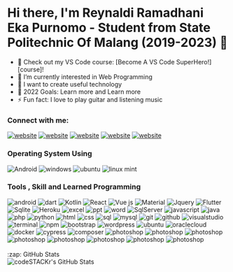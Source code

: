 # Hi there, I'm Reynaldi Ramadhani Eka Purnomo - Student from State Politechnic Of Malang (2019-2023) 👋 

- 🔭 Check out my VS Code course: [Become A VS Code SuperHero!][course]!
- 🌱 I’m currently interested in Web Programming
- 👯 I want to create useful technology
- 🥅 2022 Goals: Learn more and Learn more
- ⚡ Fun fact: I love to play guitar and listening music

### Connect with me:

[![website](https://img.shields.io/badge/WhatsApp-25D366?style=for-the-badge&logo=whatsapp&logoColor=white)](https://api.whatsapp.com/send?phone=085745785615)
[![website](https://img.shields.io/badge/Instagram-E4405F?style=for-the-badge&logo=instagram&logoColor=white)](https://instagram.com/reynld_r)
[![website](https://img.shields.io/badge/Telegram-2CA5E0?style=for-the-badge&logo=telegram&logoColor=white)](https://t.me/Reynaldi1912)
[![website](https://img.shields.io/badge/LinkedIn-0077B5?style=for-the-badge&logo=linkedin&logoColor=white)](https://linkedin.com/in/reynaldi-ramadhani-77a6211a3)
[![website](https://img.shields.io/badge/Facebook-1877F2?style=for-the-badge&logo=facebook&logoColor=white)](https://web.facebook.com/reynaldi.r.purnomo/)


### Operating System Using
<div align="left">
 <img src="https://img.shields.io/badge/Android-3DDC84?style=for-the-badge&logo=android&logoColor=white" alt="Android" />
 <img src="https://img.shields.io/badge/Windows-0078D6?style=for-the-badge&logo=windows&logoColor=white" alt="windows" />
 <img src="https://img.shields.io/badge/Ubuntu-E95420?style=for-the-badge&logo=ubuntu&logoColor=white" alt="ubuntu" />
 <img src="https://img.shields.io/badge/Linux_Mint-87CF3E?style=for-the-badge&logo=linux-mint&logoColor=white" alt="linux mint" />

  
### Tools , Skill and Learned Programming 
 <img src="https://img.shields.io/badge/Android-3DDC84?style=for-the-badge&logo=android&logoColor=white" alt="android" />
 <img src="https://img.shields.io/badge/Dart-0175C2?style=for-the-badge&logo=dart&logoColor=white" alt="dart" />
 <img src="https://img.shields.io/badge/Kotlin-0095D5?&style=for-the-badge&logo=kotlin&logoColor=white" alt="Kotlin" />
 <img src="https://img.shields.io/badge/React-20232A?style=for-the-badge&logo=react&logoColor=61DAFB" alt="React" />
 <img src="https://img.shields.io/badge/Vue.js-35495E?style=for-the-badge&logo=vue.js&logoColor=4FC08D" alt="Vue js" />
 <img src="https://img.shields.io/badge/Material--UI-0081CB?style=for-the-badge&logo=material-ui&logoColor=white" alt="Material" />
 <img src="https://img.shields.io/badge/jQuery-0769AD?style=for-the-badge&logo=jquery&logoColor=white" alt="Jquery" />
 <img src="https://img.shields.io/badge/Flutter-02569B?style=for-the-badge&logo=flutter&logoColor=white" alt="Flutter" />
 <img src="https://img.shields.io/badge/SQLite-07405E?style=for-the-badge&logo=sqlite&logoColor=white" alt="Sqlite" />
 <img src="https://img.shields.io/badge/Heroku-430098?style=for-the-badge&logo=heroku&logoColor=white" alt="Heroku" />
 <img src="https://img.shields.io/badge/Microsoft_Excel-217346?style=for-the-badge&logo=microsoft-excel&logoColor=white" alt="excel" />
 <img src="https://img.shields.io/badge/Microsoft_PowerPoint-B7472A?style=for-the-badge&logo=microsoft-powerpoint&logoColor=white" alt="ppt" />
 <img src="https://img.shields.io/badge/Microsoft_Word-2B579A?style=for-the-badge&logo=microsoft-word&logoColor=white" alt="word" />
 <img src="https://img.shields.io/badge/Microsoft_SQL_Server-CC2927?style=for-the-badge&logo=microsoft-sql-server&logoColor=white" alt="SqlServer" />
 <img src="https://img.shields.io/badge/Laravel-FB503B?style=for-the-badge&logo=laravel&logoColor=white" alt="javascript" />
 <img src="https://img.shields.io/badge/java-f89820?style=for-the-badge&logo=java&logoColor=white" alt="java" />
 <img src="https://img.shields.io/badge/PHP-777BB4?style=for-the-badge&logo=php&logoColor=white" alt="php" />
 <img src="https://img.shields.io/badge/python-3776AB?style=for-the-badge&logo=python&logoColor=white" alt="python" />
 <img src="https://img.shields.io/badge/HTML-E34F26?style=for-the-badge&logo=html5&logoColor=white" alt="html" />
 <img src="https://img.shields.io/badge/css-1572B6?style=for-the-badge&logo=css3&logoColor=white" alt="css" />
 <img src="https://img.shields.io/badge/SQL-407AFC?style=for-the-badge&logo=icloud&logoColor=white" alt="sql" />
 <img src="https://img.shields.io/badge/MySQL-407AFC?style=for-the-badge&logo=mysql&logoColor=white" alt="mysql" />
 <img src="https://img.shields.io/badge/Git-F05032?style=for-the-badge&logo=git&logoColor=white" alt="git" />
 <img src="https://img.shields.io/badge/GitHub-100000?style=for-the-badge&logo=github&logoColor=white" alt="github" />
 <img src="https://img.shields.io/badge/visual%20Studio-5d2b90?style=for-the-badge&logo=visual%20studio&logoColor=white" alt="visualstudio" />
 <img src="https://img.shields.io/badge/terminal%20commands-black?style=for-the-badge&logo=windows%20terminal&logoColor=white" alt="terminal" />
 <img src="https://img.shields.io/badge/npm-CB3837?style=for-the-badge&logo=npm&logoColor=white" alt="npm" />
 <img src="https://img.shields.io/badge/bootstrap-7952B3?style=for-the-badge&logo=bootstrap&logoColor=white" alt="bootstrap" />
 <img src="https://img.shields.io/badge/wordpress-21759b?style=for-the-badge&logo=wordpress&logoColor=white" alt="wordpress" />
 <img src="https://img.shields.io/badge/ubuntu-DD4814?style=for-the-badge&logo=ubuntu&logoColor=white" alt="ubuntu" />
 <img src="https://img.shields.io/badge/oracle%20cloud-000000?style=for-the-badge&logo=oracle&logoColor=F80000" alt="oraclecloud" />
 <img src="https://img.shields.io/badge/docker-384d54?style=for-the-badge&logo=docker&logoColor=0db7ed" alt="docker" />
 <img src="https://img.shields.io/badge/cypress-061d42?style=for-the-badge&logo=cypress&logoColor=white" alt="cypress" />
 <img src="https://img.shields.io/badge/composer-white?style=for-the-badge&logo=composer&logoColor=87371c" alt="composer" />
 <img src="https://img.shields.io/badge/adobe%20photoshop-31A8FF?style=for-the-badge&logo=adobe%20photoshop&logoColor=white" alt="photoshop" />
 <img src="https://img.shields.io/badge/Adobe%20After%20Effects-9999FF.svg?style=for-the-badge&logo=Adobe%20After%20Effects&logoColor=white" alt="photoshop" />
 <img src="https://img.shields.io/badge/Adobe%20XD-470137?style=for-the-badge&logo=Adobe%20XD&logoColor=#FF61F6" alt="photoshop" />
 <img src="https://img.shields.io/badge/figma-%23F24E1E.svg?style=for-the-badge&logo=figma&logoColor=white" alt="photoshop" />
 <img src="https://img.shields.io/badge/Anaconda-%2344A833.svg?style=for-the-badge&logo=anaconda&logoColor=white" alt="photoshop" />
 <img src="https://img.shields.io/badge/opencv-%23white.svg?style=for-the-badge&logo=opencv&logoColor=white" alt="photoshop" />
 <img src="https://img.shields.io/badge/adobe%20photoshop-31A8FF?style=for-the-badge&logo=adobe%20photoshop&logoColor=white" alt="photoshop" />
 <img src="https://img.shields.io/badge/adobe%20photoshop-31A8FF?style=for-the-badge&logo=adobe%20photoshop&logoColor=white" alt="photoshop" />

</div>
 <br>

  <summary>:zap: GitHub Stats</summary>

  <img align="left" alt="codeSTACKr's GitHub Stats" src="https://github-readme-stats.vercel.app/api?username=Reynaldi1912&show_icons=true&hide_border=false&title_color=ff652f&icon_color=FFE400&bg_color=09131B&text_color=ffffff&border_color=0c1a25" />

<!-- [website]: https://codeSTACKr.com -->
<!-- [course]: http://vsCodeHero.com -->
<!-- [twitter]: https://twitter.com/codeSTACKr -->
<!-- [youtube]: https://youtube.com/codeSTACKr -->
[instagram]: https://instagram.com/reynld_r
[linkedin]: https://www.linkedin.com/in/reynaldi-ramadhani-77a6211a3/
<!-- [webdevplaylist]: https://www.youtube.com/playlist?list=PLkwxH9e_vrAJ0WbEsFA9W3I1W-g_BTsbt -->
<!-- [jsplaylist]: https://www.youtube.com/playlist?list=PLkwxH9e_vrALRJKu7wfXby3MKeflhTu6B -->
<!-- [cssplaylist]: https://www.youtube.com/playlist?list=PLkwxH9e_vrALSdvZuEh6gqQdmDoDIoqz4 -->
<!-- [reactplaylist]: https://www.youtube.com/playlist?list=PLkwxH9e_vrAK4TdffpxKY3QGyHCpxFcQ0 -->
